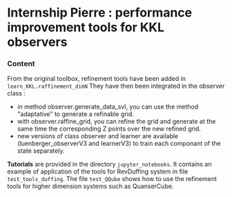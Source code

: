 # Internship Pierre : performance improvement tools for KKL observers

### Content
From the original toolbox, refinement tools have been added in `learn_KKL.raffinement_dimN`
They have then been integrated in the observer class :
- in method observer.generate_data_svl, you can use the method "adaptative" to generate a refinable grid.
- with observer.raffine_grid, you can refine the grid and generate at the same time the corresponding Z points over the new refined grid.
- new versions of class observer and learner are available (luenberger_observerV3 and learnerV3) to train each componant of the state separately.

**Tutorials** are provided in the directory `jupyter_notebooks`. It contains 
an example of application of the tools for RevDuffing system in file `test_tools_duffing`.
The file `test_QQube` shows how to use the refinement tools for higher dimension systems such as QuanserCube.
